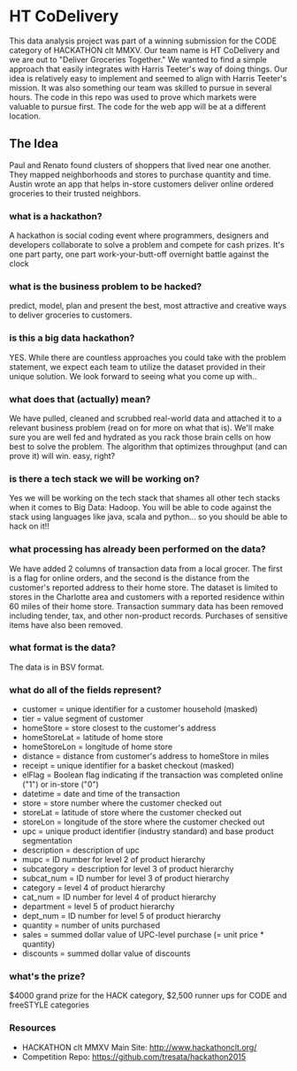 # HT CoDelivery
This data analysis project was part of a winning submission for the CODE category of HACKATHON clt MMXV. Our team name is HT CoDelivery and we are out to "Deliver Groceries Together." We wanted to find a simple approach that easily integrates with Harris Teeter's way of doing things. Our idea is relatively easy to implement and seemed to align with Harris Teeter's mission. It was also something our team was skilled to pursue in several hours. The code in this repo was used to prove which markets were valuable to pursue first. The code for the web app will be at a different location.

## The Idea
Paul and Renato found clusters of shoppers that lived near one another. They mapped neighborhoods and stores to purchase quantity and time. Austin wrote an app that helps in-store customers deliver online ordered groceries to their trusted neighbors.

### what is a hackathon?
A hackathon is social coding event where programmers, designers and developers collaborate to solve a problem and compete for cash prizes. It's one part party, one part work-your-butt-off overnight battle against the clock

### what is the business problem to be hacked?
predict, model, plan and present the best, most attractive and creative ways to deliver groceries to customers.

### is this a big data hackathon?
YES. While there are countless approaches you could take with the problem statement, we expect each team to utilize the dataset provided in their unique solution. We look forward to seeing what you come up with..

### what does that (actually) mean?
We have pulled, cleaned and scrubbed real-world data and attached it to a relevant business problem (read on for more on what that is). We'll make sure you are well fed and hydrated as you rack those brain cells on how best to solve the problem. The algorithm that optimizes throughput (and can prove it) will win. easy, right?

### is there a tech stack we will be working on?
Yes we will be working on the tech stack that shames all other tech stacks when it comes to Big Data: Hadoop. You will be able to code against the stack using languages like java, scala and python... so you should be able to hack on it!!

### what processing has already been performed on the data?
We have added 2 columns of transaction data from a local grocer. The first is a flag for online orders, and the second is the distance from the customer's reported address to their home store. The dataset is limited to stores in the Charlotte area and customers with a reported residence within 60 miles of their home store. Transaction summary data has been removed including tender, tax, and other non-product records. Purchases of sensitive items have also been removed.

### what format is the data?
The data is in BSV format.

### what do all of the fields represent?
+ customer = unique identifier for a customer household (masked)
+ tier = value segment of customer
+ homeStore = store closest to the customer's address
+ homeStoreLat = latitude of home store
+ homeStoreLon = longitude of home store
+ distance = distance from customer's address to homeStore in miles
+ receipt = unique identifier for a basket checkout (masked)
+ elFlag = Boolean flag indicating if the transaction was completed online ("1") or in-store ("0")
+ datetime = date and time of the transaction
+ store = store number where the customer checked out
+ storeLat = latitude of store where the customer checked out
+ storeLon = longitude of the store where the customer checked out
+ upc = unique product identifier (industry standard) and base product segmentation
+ description = description of upc
+ mupc = ID number for level 2 of product hierarchy
+ subcategory = description for level 3 of product hierarchy
+ subcat_num = ID number for level 3 of product hierarchy
+ category = level 4 of product hierarchy
+ cat_num = ID number for level 4 of product hierarchy
+ department = level 5 of product hierarchy
+ dept_num = ID number for level 5 of product hierarchy
+ quantity = number of units purchased
+ sales = summed dollar value of UPC-level purchase (= unit price * quantity)
+ discounts = summed dollar value of discounts

### what's the prize?
$4000 grand prize for the HACK category, $2,500 runner ups for CODE and freeSTYLE categories

### Resources
+ HACKATHON clt MMXV Main Site: http://www.hackathonclt.org/
+ Competition Repo: https://github.com/tresata/hackathon2015
